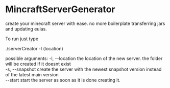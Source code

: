 # MincraftServerGenerator
create your minecraft server with ease. no more boilerplate transferring jars and updating eulas.

To run just type

./serverCreator -l (location)

possible arguments:
-l, --location    the location of the new server. the folder will be created if it doesnt exist             
-s, --snapshot    create the server with the newest snapshot version instead of the latest main version               
--start           start the server as soon as it is done creating it.            
